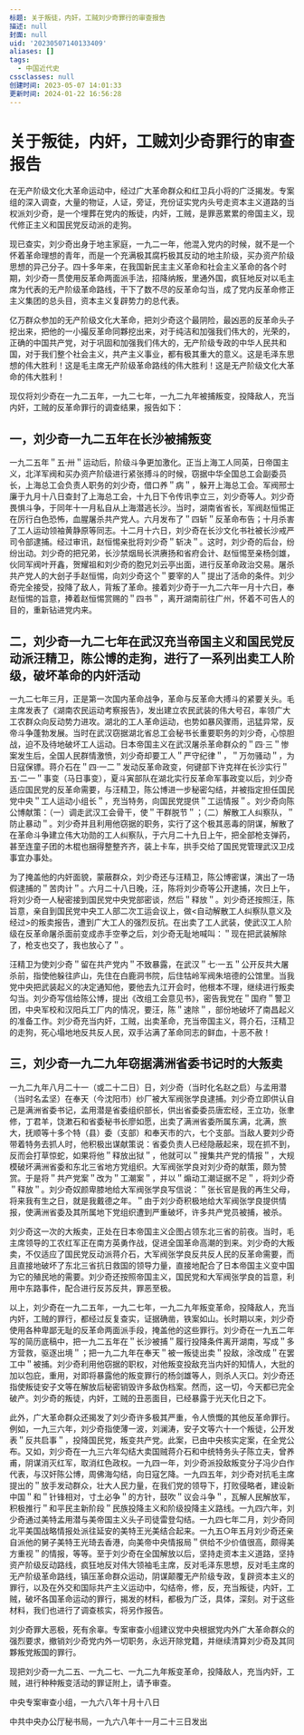 ```yaml
---
标题: 关于叛徒，内奸，工贼刘少奇罪行的审查报告
描述: null
封面: null
uid: '20230507140133409'
aliases: []
tags:
  - 中国近代史
cssclasses: null
创建时间: 2023-05-07 14:01:33
更新时间: 2024-01-22 16:56:28
---
```


# 关于叛徒，内奸，工贼刘少奇罪行的审查报告

在无产阶级文化大革命运动中，经过广大革命群众和红卫兵小将的广泛揭发。专案组的深入调查，大量的物证，人证，旁证，充份证实党内头号走资本主义道路的当权派刘少奇，是一个埋葬在党内的叛徒，内奸，工贼，是罪恶累累的帝国主义，现代修正主义和国民党反动派的走狗。

现已查实，刘少奇出身于地主家庭，一九二一年，他混入党内的时候，就不是一个怀着革命理想的青年，而是一个充满极其腐朽极其反动的地主阶级，买办资产阶级思想的异己分子。四十多年来，在我国新民主主义革命和社会主义革命的各个时期，刘少奇一贯使用反革命两面派手法，招降纳叛，里通外国，疯狂地反对以毛主席为代表的无产阶级革命路线，干下了数不尽的反革命勾当，成了党内反革命修正主义集团的总头目，资本主义复辟势力的总代表。

亿万群众参加的无产阶级文化大革命，把刘少奇这个最阴险，最凶恶的反革命头子挖出来，把他的一小撮反革命同夥挖出来，对于纯洁和加强我们伟大的，光荣的，正确的中国共产党，对于巩固和加强我们伟大的，无产阶级专政的中华人民共和国，对于我们整个社会主义，共产主义事业，都有极其重大的意义。这是毛泽东思想的伟大胜利！这是毛主席无产阶级革命路线的伟大胜利！这是无产阶级文化大革命的伟大胜利！

现仅将刘少奇在一九二五年，一九二七年，一九二九年被捕叛变，投降敌人，充当内奸，工贼的反革命罪行的调查结果，报告如下：

## 一，刘少奇一九二五年在长沙被捕叛变

一九二五年＂五·卅＂运动后，阶级斗争更加激化。正当上海工人同英，日帝国主义，北洋军阀和买办资产阶级进行紧张搏斗的时候，窃据中华全国总工会副委员长，上海总工会负责人职务的刘少奇，借口养＂病＂，躲开上海总工会。军阀邢士廉于九月十八日查封了上海总工会，十九日下令传讯李立三，刘少奇等人。刘少奇畏惧斗争，于同年十一月私自从上海潜逃长沙。当时，湖南省省长，军阀赵恒惕正在厉行白色恐怖，血腥屠杀共产党人。六月发布了＂四斩＂反革命布告；十月杀害了工人运动领袖黄静原等同志。十二月十六日，刘少奇在长沙文化书社被长沙戒严司令部逮捕。经过审讯，赵恒惕亲批将刘少奇＂斩决＂。这时，刘少奇的后台，纷纷出动。刘少奇的把兄弟，长沙禁烟局长洪赓扬和省府会计、赵恒惕至亲杨剑雄，伙同军阀叶开鑫，贺耀祖和刘少奇的胞兄刘云亭出面，进行反革命政治交易。屠杀共产党人的大刽子手赵恒惕，向刘少奇这个＂要宰的人＂提出了活命的条件。刘少奇完全接受，投降了敌人，背叛了革命。接着刘少奇于一九二六年一月十六日，奉赵恒惕的旨意，捧着赵恒惕赏赐的＂四书＂，离开湖南前往广州，怀着不可告人的目的，重新钻进党内来。

## 二，刘少奇一九二七年在武汉充当帝国主义和国民党反动派汪精卫，陈公博的走狗，进行了一系列出卖工人阶级，破坏革命的内奸活动

一九二七年三月，正是第一次国内革命战争，革命与反革命大搏斗的紧要关头。毛主席发表了《湖南农民运动考察报告》，发出建立农民武装的伟大号召，率领广大工农群众向反动势力进攻。湖北的工人革命运动，也势如暴风骤雨，迅猛异常，反帝斗争蓬勃发展。当时在武汉窃据湖北省总工会秘书长重要职务的刘少奇，心惊胆战，迫不及待地破坏工人运动。日本帝国主义在武汉屠杀革命群众的＂四·三＂惨案发生后，全国人民群情激愤，刘少奇却要工人＂严守纪律＂，＂万勿骚动＂，为日寇保镖。蒋介石在＂四·一二＂发动反革命政变，何键部下许克祥在长沙实行＂五·二一＂事变（马日事变），夏斗寅部队在湖北实行反革命军事政变以后，刘少奇适应国民党的反革命需要，与汪精卫，陈公博进一步秘密勾结，并被指定担任国民党中央＂工人运动小组长＂，充当特务，向国民党提供＂工运情报＂。刘少奇向陈公博献策：（一）调走武汉工会骨干，使＂干群脱节＂；（二）解散工人纠察队，＂防止暴动＂。刘少奇并且利用他窃据的职务，实行了这个极其恶毒的阴谋，解散了在革命斗争建立伟大功勋的工人纠察队，于六月二十九日上午，把全部枪支弹药，甚至连童子团的木棍也捆得整整齐齐，装上卡车，拱手交给了国民党管理武汉卫戍事宜办事处。

为了掩盖他的内奸面貌，蒙蔽群众，刘少奇还与汪精卫，陈公博密谋，演出了一场假逮捕的＂苦肉计＂。六月二十八日晚，汪，陈将刘少奇等公开逮捕，次日上午，将刘少奇一人秘密接到国民党中央党部密谈，然后＂释放＂。刘少奇还按照汪，陈旨意，亲自到国民党中央工人部二次工运会议上，做<自动解散工人纠察队意义及经过>的叛卖报告，遭到广大工人的强烈反抗。在出卖了工人武装，使武汉工人阶级在反革命屠杀面前变成赤手空拳之后，刘少奇无耻地喊叫：＂现在把武装解除了，枪支也交了，我也放心了＂。

汪精卫为使刘少奇＂留在共产党内＂不致暴露，在武汉＂七·一五＂公开反共大屠杀前，指使他躲往庐山，先住在白鹿洞书院，后住牯岭军阀朱培德的公馆里。当我党中央把武装起义的决定通知他，要他去九江开会时，他根本不理，继续进行叛卖勾当。刘少奇写信给陈公博，提出《改组工会意见书》，密告我党在＂国府＂警卫团，中央军校和汉阳兵工厂内的情况，要汪，陈＂速除＂，部份地破坏了南昌起义的准备工作。刘少奇充当内奸，工贼，出卖革命，充当帝国主义，蒋介石，汪精卫的走狗，死心塌地地反共反人民，双手沾满了革命同志的鲜血，十恶不赦！

## 三，刘少奇一九二九年窃据满洲省委书记时的大叛卖

一九二九年八月二十一（或二十二日）日，刘少奇（当时化名赵之启）与孟用潜（当时名孟坚）在奉天（今沈阳市）纱厂被大军阀张学良逮捕。刘少奇立即供认自己是满洲省委书记，孟用潜是省委组织部长，供出省委委员唐宏经，王立功，张聿修，丁君羊，饶漱石和省委秘书长廖如愿，出卖了满洲省委所属东满，北满，旅大，抚顺等十多个特（县）委（支部）和奉天市的六，七个支部。当敌人要刘少奇带着特务去抓人时，他积极出谋献策说：省委负责人已经隐蔽起来，现在抓不到，反而会打草惊蛇，如果将他＂释放出狱＂，他就可以＂搜集共产党的情报＂，大规模破坏满洲省委和东北三省地方党组织。大军阀张学良对刘少奇的献策，颇为赞赏。于是将＂共产党案＂改为＂工潮案＂，并以＂煽动工潮证据不足＂，将刘少奇＂释放＂。刘少奇奴颜卑膝地给大军阀张学良写信说：＂张长官是我的再生父母，将来我有生之日，就是我戴德之年。＂由于刘少奇积极地给大军阀张学良提供情报，使满洲省委及其所属地下党组织遭到严重破坏，许多共产党员被捕，被杀。

刘少奇这一次的大叛卖，正处在日本帝国主义企图占领东北三省的前夜。当时，毛主席领导的工农红军正在南方英勇作战，促进全国革命高潮的到来。刘少奇的大叛卖，不仅适应了国民党反动派蒋介石，大军阀张学良反共反人民的反革命需要，而且直接地破坏了东北三省抗日救国的领导力量，直接地配合了日本帝国主义变中国为它的殖民地的需要。刘少奇还按照帝国主义，国民党和大军阀张学良的旨意，利用中东路事件，配合进行反苏反共，罪恶至极。

以上，刘少奇在一九二五年，一九二七年，一九二九年叛变革命，投降敌人，充当内奸，工贼的罪行，都经过反复查实，证据确凿，铁案如山。长时期以来，刘少奇使用各种卑鄙无耻的反革命两面派手段，掩盖他的这些罪行。刘少奇在一九五二年写的简历底稿中，把一九二五年在＂长沙被捕＂履行投降条件离开湖南，写成＂多方营救，驱逐出境＂；把一九二九年在奉天＂被一叛徒出卖＂投敌，涂改成＂在罢工中＂被捕。刘少奇利用他窃据的职权，对他叛变投敌充当内奸的知情人，大批的加以包庇，重用，对即将暴露他的叛变罪行的杨剑雄等人，则杀人灭口。刘少奇还指使叛徒安子文等在解放后秘密销毁许多敌伪档案。然而，这一切，今天都已完全破产。刘少奇的叛徒，内奸，工贼的丑恶面目，已经暴露于光天化日之下。

此外，广大革命群众还揭发了刘少奇许多极其严重，令人愤慨的其他反革命罪行。例如，一九三六年，刘少奇指使薄一波，刘澜涛，安子文等六十一个叛徒，公开发表＂反共启事＂，投降国民党，叛变共产党。此案，已由中央核实定案，在全党公布。又如，刘少奇在一九三六年勾结大卖国贼蒋介石和中统特务头子陈立夫，曾养甫，阴谋消灭红军，取消红色政权。一九四一年，刘少奇派投敌叛变分子冯少白作代表，与汉奸陈公博，周佛海勾结，向日寇乞降。一九四五年，刘少奇对抗毛主席提出的＂放手发动群众，壮大人民力量，在我们党的领导下，打败侵略者，建设新中国＂和＂针锋相对，寸土必争＂的方针，鼓吹＂议会斗争＂，瓦解人民解放军，积极推行＂和平民主新阶段＂民族投降主义和阶级投降主义路线。一九四六年，刘少奇通过美特孟用潜与美帝国主义头子司徒雷登勾结。一九四七年二月，刘少奇同北平美国战略情报处派往延安的美特王光美结合起来。一九五○年五月刘少奇还亲自派他的舅子美特王光琦去香港，向美帝中央情报局＂供给不少价值很高，颇得美方重视＂的情报，等等。至于刘少奇在全国解放以后，坚持走资本主义道路，坚持资产阶级反动路线，疯狂地反对伟大领袖毛主席，反对毛泽东思想，反对毛主席的无产阶级革命路线，镇压革命群众运动，阴谋颠覆无产阶级专政，复辟资本主义的罪行，以及在外交和国际共产主义运动中，勾结帝，修，反，充当叛徒，内奸，工贼，破坏各国革命运动的罪行，揭发的材料，都极为广泛，具体，深刻。对于这些材料，我们也进行了调查核实，将另作报告。

刘少奇罪大恶极，死有余辜。专案审查小组建议党中央根据党内外广大革命群众的强烈要求，撤销刘少奇党内外一切职务，永远开除党籍，并继续清算刘少奇及其同夥叛党叛国的罪行。

现把刘少奇一九二五、一九二七、一九二九年叛变革命，投降敌人，充当内奸，工贼，进行种种叛变活动的罪证附上，请予审查。

中央专案审查小组，一九六八年十月十八日

中共中央办公厅秘书局，一九六八年十一月二十三日发出
